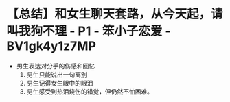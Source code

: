 # 【总结】和女生聊天套路，从今天起，请叫我狗不理 - P1 - 笨小子恋爱 - BV1gk4y1z7MP

-   男生表达对分手的伤感和回忆
    1.  男生只能说出一句离别
    2.  男生记得女生眼中的眼泪
    3.  男生感受到热泪烧伤的错觉，但仍然不怕困难。